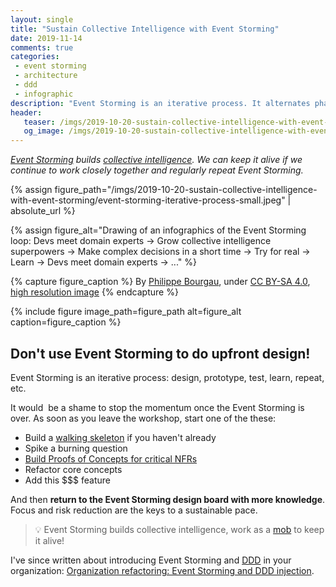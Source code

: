 ```yaml
---
layout: single
title: "Sustain Collective Intelligence with Event Storming"
date: 2019-11-14
comments: true
categories:
 - event storming
 - architecture
 - ddd
 - infographic
description: "Event Storming is an iterative process. It alternates phases of collaborative design with phases of real world experimentation or construction. Event Storming also builds collective intelligence. We can keep it alive if we continue to work closely together, doing mob programming for example."
header:
   teaser: /imgs/2019-10-20-sustain-collective-intelligence-with-event-storming/event-storming-iterative-process-teaser.jpeg
   og_image: /imgs/2019-10-20-sustain-collective-intelligence-with-event-storming/event-storming-iterative-process-og.jpeg
---
```

_[Event Storming](https://www.eventstorming.com/) builds [collective intelligence](https://en.wikipedia.org/wiki/Collective_intelligence). We can keep it alive if we continue to work closely together and regularly repeat Event Storming._

{% assign figure_path="/imgs/2019-10-20-sustain-collective-intelligence-with-event-storming/event-storming-iterative-process-small.jpeg" | absolute_url %}
    
{% assign figure_alt="Drawing of an infographics of the Event Storming loop: Devs meet domain experts -> Grow collective intelligence superpowers -> Make complex decisions in a short time -> Try for real -> Learn -> Devs meet domain experts -> ..." %}
    
{% capture figure_caption %}
By [Philippe Bourgau]({{site.url}}), under [CC BY-SA 4.0](http://creativecommons.org/licenses/by-sa/4.0/), [high resolution image]({{site.url}}/imgs/2019-10-20-sustain-collective-intelligence-with-event-storming/event-storming-iterative-process.jpeg)
{% endcapture %}
    
{% include figure image_path=figure_path alt=figure_alt caption=figure_caption %}


## Don't use Event Storming to do upfront design!

Event Storming is an iterative process: design, prototype, test, learn, repeat, etc.

It would  be a shame to stop the momentum once the Event Storming is over. As soon as you leave the workshop, start one of the these:

*   Build a [walking skeleton](https://codeclimate.com/blog/kickstart-your-next-project-with-a-walking-skeleton/) if you haven't already
*   Spike a burning question
*   [Build Proofs of Concepts for critical NFRs]({{site.url}}/using-event-storming-and-ddd-to-prototype-microservices-and-nfrs-1/)
*   Refactor core concepts
*   Add this $$$ feature

And then **return to the Event Storming design board with more knowledge**. Focus and risk reduction are the keys to a sustainable pace.

> 💡 Event Storming builds collective intelligence, work as a [mob](https://en.wikipedia.org/wiki/Mob_programming#targetText=Mob%20programming%20is%20a%20software,code%20at%20the%20same%20time.) to keep it alive!

I've since written about introducing Event Storming and [DDD](https://en.wikipedia.org/wiki/Domain-driven_design) in your organization: [Organization refactoring: Event Storming and DDD injection]({{site.url}}/organization-refactoring-event-storming-and-ddd-injection-part-1/).